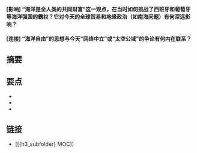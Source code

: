 #### [影响] “海洋是全人类的共同财富”这一观点，在当时如何挑战了西班牙和葡萄牙等海洋强国的霸权？它对今天的全球贸易和地缘政治（如南海问题）有何深远影响？


#### [连接] “海洋自由”的思想与今天“网络中立”或“太空公域”的争论有何内在联系？


## 摘要


## 要点

- 
- 
- 

## 链接

- [[{h3_subfolder} MOC]]
